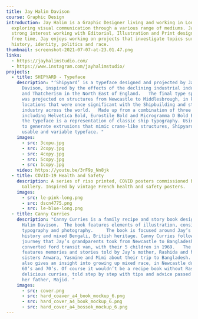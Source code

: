 ```yaml
---
title: Jay Halim Davison
course: Graphic Design
introduction: Jay Halim is a Graphic Designer living and working in London,
  exploring visual communication through a various range of mediums. Jay has a
  strong interest working with Editorial, Illustration and Print design. In his
  free time, Jay enjoys working on projects that investigate topics surrounding
  history, identity, politics and race.
thumbnail: screenshot-2021-07-07-at-23.01.47.png
links:
  - https://jayhalimstudio.com/
  - https://www.instagram.com/jayhalimstudio/
projects:
  - title: SHIPYARD - Typeface
    description: "‘Shipyard’ is a typeface designed and projected by Jay Halim
      Davison, inspired by the effects of the declining industrial industries
      and Thatcherism in the North East of England.   The final type specimen
      was projected on structures from Newcastle to Middlesbrough, in key
      locations that were once significant with the Shipbuilding and steel
      industry across the world.   Made up from a combination of three fonts
      including Helvetica Bold, Eurostile Bold and Microgramma D Bold Extended,
      the typeface is a representation of classic ship typography. Using Glyphs
      to generate extrusions that mimic crane-like structures, Shipyard is a
      usable and variable typeface. "
    images:
      - src: 3copu.jpg
      - src: 2copy.jpg
      - src: 4copy.jpg
      - src: 5copy.jpg
      - src: 1copy.jpg
    video: https://youtu.be/3rF9p_Nn8jk
  - title: COVID-19 Health and Safety
    description: A series of riso printed, COVID posters commissioned by the Globe
      Gallery. Inspired by vintage French health and safety posters.
    images:
      - src: le-pink-long.png
      - src: dscn4775.png
      - src: le-blue-long.png
  - title: Canny Curries
    description: "Canny Curries is a family recipe and story book designed by Jay
      Halim Davison.  The book features elements of illustration, considered
      typography and photography.     The book is focused around Jay’s family
      history and mixed Bengali, British heritage. Canny Curries follows a
      journey that Jay’s grandparents took from Newcastle to Bangladesh in a
      converted ford transit van, with their 5 children in 1969.   The editorial
      features memories and stories told by Jay’s mother, Rashida and her
      sisters Anwara, Yasmine and Mimi about their trip to Bangladesh. The book
      also gives an insight into growing up mixed race, in Newcastle during the
      60’s and 70’s. Of course it wouldn’t be a recipe book without Rashida’s 10
      delicious curries, told step by step with tips and advice passed down from
      her father, Majid. "
    images:
      - src: cover.png
      - src: hard_coaver_a4_book_mockup_6.png
      - src: hard_cover_a4_book_mockup_6.png
      - src: hard_cover_a4_bossok_mockup_6.png
---
```

